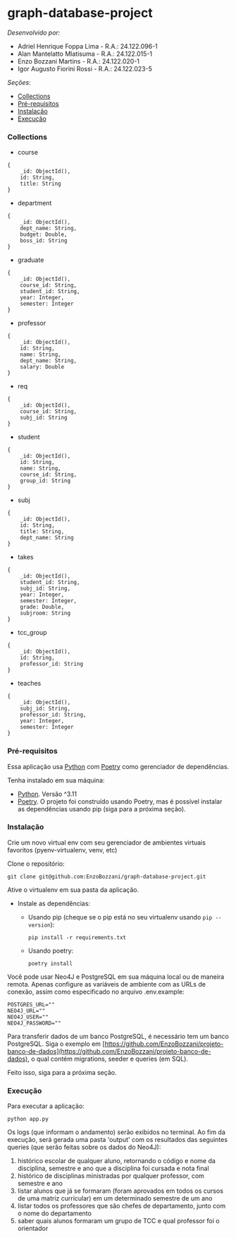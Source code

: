 # graph-database-project

_Desenvolvido por:_

-   Adriel Henrique Foppa Lima - R.A.: 24.122.096-1
-   Alan Mantelatto Mlatisuma - R.A.: 24.122.015-1
-   Enzo Bozzani Martins - R.A.: 24.122.020-1
-   Igor Augusto Fiorini Rossi - R.A.: 24.122.023-5

_Seções_:

-   [Collections](#collections)
-   [Pré-requisitos](#pré-requisitos)
-   [Instalação](#instalação)
-   [Execução](#execução)

### Collections

-   course

```
{
    _id: ObjectId(),
    id: String,
    title: String
}
```

-   department

```
{
    _id: ObjectId(),
    dept_name: String,
    budget: Double,
    boss_id: String
}
```

-   graduate

```
{
    _id: ObjectId(),
    course_id: String,
    student_id: String,
    year: Integer,
    semester: Integer
}
```

-   professor

```
{
    _id: ObjectId(),
    id: String,
    name: String,
    dept_name: String,
    salary: Double
}
```

-   req

```
{
    _id: ObjectId(),
    course_id: String,
    subj_id: String
}
```

-   student

```
{
    _id: ObjectId(),
    id: String,
    name: String,
    course_id: String,
    group_id: String
}
```

-   subj

```
{
    _id: ObjectId(),
    id: String,
    title: String,
    dept_name: String
}
```

-   takes

```
{
    _id: ObjectId(),
    student_id: String,
    subj_id: String,
    year: Integer,
    semester: Integer,
    grade: Double,
    subjroom: String
}
```

-   tcc_group

```
{
    _id: ObjectId(),
    id: String,
    professor_id: String
}
```

-   teaches

```
{
    _id: ObjectId(),
    subj_id: String,
    professor_id: String,
    year: Integer,
    semester: Integer
}
```

### Pré-requisitos

Essa aplicação usa [Python](https://www.python.org/) com [Poetry](https://python-poetry.org/) como gerenciador de dependências.

Tenha instalado em sua máquina:

-   [Python](https://www.python.org/). Versão ^3.11
-   [Poetry](https://python-poetry.org/). O projeto foi construído usando Poetry, mas é possível instalar as dependências usando pip (siga para a próxima seção).

### Instalação

Crie um novo virtual env com seu gerenciador de ambientes virtuais favoritos (pyenv-virtualenv, venv, etc)

Clone o repositório:

```
git clone git@github.com:EnzoBozzani/graph-database-project.git
```

Ative o virtualenv em sua pasta da aplicação.

-   Instale as dependências:

    -   Usando pip (cheque se o pip está no seu virtualenv usando `pip --version`):

        ```
        pip install -r requirements.txt
        ```

    -   Usando poetry:
        ```
        poetry install
        ```

Você pode usar Neo4J e PostgreSQL em sua máquina local ou de maneira remota. Apenas configure as variáveis de ambiente com as URLs de conexão, assim como especificado no arquivo .env.example:

```
POSTGRES_URL=""
NEO4J_URL=""
NEO4J_USER=""
NEO4J_PASSWORD=""
```

Para transferir dados de um banco PostgreSQL, é necessário tem um banco PostgreSQL. Siga o exemplo em [https://github.com/EnzoBozzani/projeto-banco-de-dados](https://github.com/EnzoBozzani/projeto-banco-de-dados), o qual contém migrations, seeder e queries (em SQL).

Feito isso, siga para a próxima seção.

### Execução

Para executar a aplicação:

```
python app.py
```

Os logs (que informam o andamento) serão exibidos no terminal. Ao fim da execução, será gerada uma pasta 'output' com os resultados das seguintes queries (que serão feitas sobre os dados do Neo4J):

1. histórico escolar de qualquer aluno, retornando o código e nome da disciplina, semestre e ano que a disciplina foi cursada e nota final
2. histórico de disciplinas ministradas por qualquer professor, com semestre e ano
3. listar alunos que já se formaram (foram aprovados em todos os cursos de uma matriz curricular) em um determinado semestre de um ano
4. listar todos os professores que são chefes de departamento, junto com o nome do departamento
5. saber quais alunos formaram um grupo de TCC e qual professor foi o orientador
